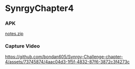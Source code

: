 # SynrgyChapter4
### APK
[notes.zip](https://github.com/bondan605/Synrgy-Challenge-chapter-4/files/13185493/notes.zip)
### Capture Video
https://github.com/bondan605/Synrgy-Challenge-chapter-4/assets/73745874/4aac04d3-1f5f-4832-87f6-3872c3f4273c
